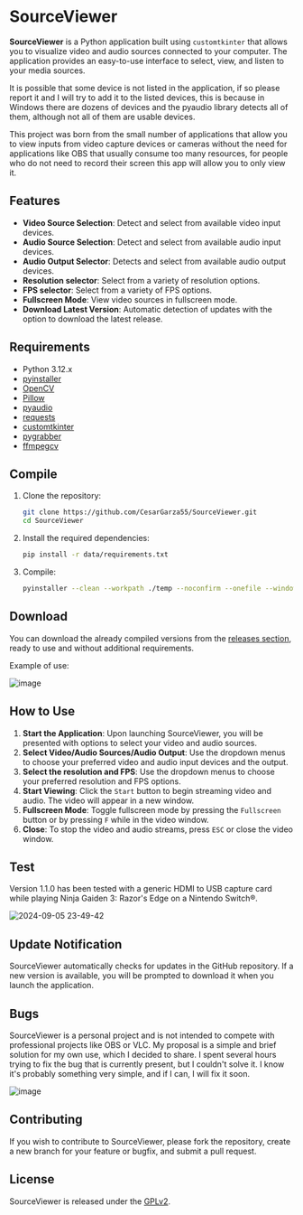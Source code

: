# SourceViewer

**SourceViewer** is a Python application built using `customtkinter` that allows you to visualize video and audio sources connected to your computer. The application provides an easy-to-use interface to select, view, and listen to your media sources.

It is possible that some device is not listed in the application, if so please report it and I will try to add it to the listed devices, this is because in Windows there are dozens of devices and the pyaudio library detects all of them, although not all of them are usable devices.

This project was born from the small number of applications that allow you to view inputs from video capture devices or cameras without the need for applications like OBS that usually consume too many resources, for people who do not need to record their screen this app will allow you to only view it.

## Features

- **Video Source Selection**: Detect and select from available video input devices.
- **Audio Source Selection**: Detect and select from available audio input devices.
- **Audio Output Selector**: Detects and select from available audio output devices.
- **Resolution selector**: Select from a variety of resolution options.
- **FPS selector**: Select from a variety of FPS options.
- **Fullscreen Mode**: View video sources in fullscreen mode.
- **Download Latest Version**: Automatic detection of updates with the option to download the latest release.

## Requirements

- Python 3.12.x
- [pyinstaller](https://pypi.org/project/pyinstaller/)
- [OpenCV](https://pypi.org/project/opencv-python/)
- [Pillow](https://pypi.org/project/Pillow/)
- [pyaudio](https://pypi.org/project/PyAudio/)
- [requests](https://pypi.org/project/requests/)
- [customtkinter](https://pypi.org/project/customtkinter/)
- [pygrabber](https://pypi.org/project/pygrabber/)
- [ffmpegcv](https://pypi.org/project/ffmpegcv/)

## Compile

1. Clone the repository:
   ```sh
   git clone https://github.com/CesarGarza55/SourceViewer.git
   cd SourceViewer
   ```

2. Install the required dependencies:
   ```sh
   pip install -r data/requirements.txt
   ```

3. Compile:
   ```sh
   pyinstaller --clean --workpath ./temp --noconfirm --onefile --windowed --specpath ./ --distpath ./ --icon "data\icon.ico" --add-data "data;." --name "SourceViewer" --hidden-import "comtypes.stream" "data\main.py"
   ```

## Download

You can download the already compiled versions from the [releases section](https://github.com/CesarGarza55/SourceViewer/releases/latest/), ready to use and without additional requirements.

Example of use:

![image](https://github.com/user-attachments/assets/6ceadbdb-34a9-4ccb-8c76-3b57dac83288)

## How to Use

1. **Start the Application**: Upon launching SourceViewer, you will be presented with options to select your video and audio sources.
2. **Select Video/Audio Sources/Audio Output**: Use the dropdown menus to choose your preferred video and audio input devices and the output.
3. **Select the resolution and FPS**: Use the dropdown menus to choose your preferred resolution and FPS options.
4. **Start Viewing**: Click the `Start` button to begin streaming video and audio. The video will appear in a new window.
5. **Fullscreen Mode**: Toggle fullscreen mode by pressing the `Fullscreen` button or by pressing `F` while in the video window.
6. **Close**: To stop the video and audio streams, press `ESC` or close the video window.

## Test

Version 1.1.0 has been tested with a generic HDMI to USB capture card while playing Ninja Gaiden 3: Razor's Edge on a Nintendo Switch®.

![2024-09-05 23-49-42](https://github.com/user-attachments/assets/6a95084c-2b72-4b02-9046-8064787b0f77)


## Update Notification

SourceViewer automatically checks for updates in the GitHub repository. If a new version is available, you will be prompted to download it when you launch the application.

## Bugs

SourceViewer is a personal project and is not intended to compete with professional projects like OBS or VLC. My proposal is a simple and brief solution for my own use, which I decided to share. I spent several hours trying to fix the bug that is currently present, but I couldn't solve it. I know it's probably something very simple, and if I can, I will fix it soon.

![image](https://github.com/user-attachments/assets/cfbf783b-e286-445e-afb9-0535e21d4679)


## Contributing

If you wish to contribute to SourceViewer, please fork the repository, create a new branch for your feature or bugfix, and submit a pull request.

## License

SourceViewer is released under the [GPLv2](LICENSE).
